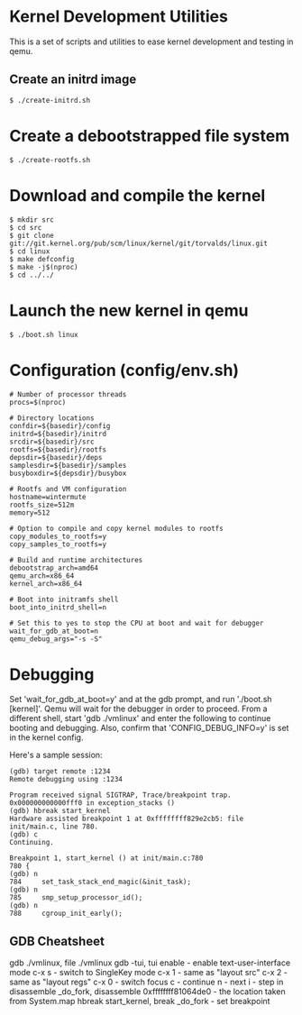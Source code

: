 # Kernel Development Utilities

This is a set of scripts and utilities to ease kernel development and testing in qemu.

## Create an initrd image
```
$ ./create-initrd.sh
```

# Create a debootstrapped file system
```
$ ./create-rootfs.sh
```

# Download and compile the kernel
```
$ mkdir src
$ cd src
$ git clone git://git.kernel.org/pub/scm/linux/kernel/git/torvalds/linux.git
$ cd linux
$ make defconfig
$ make -j$(nproc)
$ cd ../../
```

# Launch the new kernel in qemu
```
$ ./boot.sh linux
```

# Configuration (config/env.sh)
```
# Number of processor threads
procs=$(nproc)

# Directory locations
confdir=${basedir}/config
initrd=${basedir}/initrd
srcdir=${basedir}/src
rootfs=${basedir}/rootfs
depsdir=${basedir}/deps
samplesdir=${basedir}/samples
busyboxdir=${depsdir}/busybox

# Rootfs and VM configuration
hostname=wintermute
rootfs_size=512m
memory=512

# Option to compile and copy kernel modules to rootfs
copy_modules_to_rootfs=y
copy_samples_to_rootfs=y

# Build and runtime architectures
debootstrap_arch=amd64
qemu_arch=x86_64
kernel_arch=x86_64

# Boot into initramfs shell
boot_into_initrd_shell=n

# Set this to yes to stop the CPU at boot and wait for debugger
wait_for_gdb_at_boot=n
qemu_debug_args="-s -S"
```

# Debugging

Set 'wait_for_gdb_at_boot=y' and at the gdb prompt, and run './boot.sh [kernel]'.
Qemu will wait for the debugger in order to proceed. From a different shell, start
'gdb ./vmlinux' and enter the following to continue booting and debugging. Also,
confirm that 'CONFIG_DEBUG_INFO=y' is set in the kernel config.

Here's a sample session:

```
(gdb) target remote :1234
Remote debugging using :1234

Program received signal SIGTRAP, Trace/breakpoint trap.
0x000000000000fff0 in exception_stacks ()
(gdb) hbreak start_kernel
Hardware assisted breakpoint 1 at 0xffffffff829e2cb5: file init/main.c, line 780.
(gdb) c
Continuing.

Breakpoint 1, start_kernel () at init/main.c:780
780	{
(gdb) n
784		set_task_stack_end_magic(&init_task);
(gdb) n
785		smp_setup_processor_id();
(gdb) n
788		cgroup_init_early();

```

## GDB Cheatsheet

gdb ./vmlinux, file ./vmlinux
gdb -tui, tui enable - enable text-user-interface mode
c-x s - switch to SingleKey mode
c-x 1 - same as "layout src"
c-x 2 - same as "layout regs"
c-x 0 - switch focus
c - continue
n - next
i - step in
disassemble _do_fork, disassemble 0xffffffff81064de0 - the location taken from System.map
hbreak start_kernel, break _do_fork - set breakpoint
